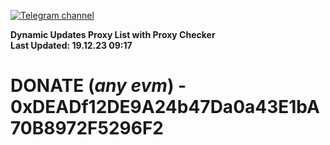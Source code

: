 [![Telegram channel](https://img.shields.io/endpoint?url=https://runkit.io/damiankrawczyk/telegram-badge/branches/master?url=https://t.me/n4z4v0d)](https://t.me/n4z4v0d) 

**Dynamic Updates Proxy List with Proxy Checker**  
**Last Updated: 19.12.23 09:17**

# DONATE (_any evm_) - 0xDEADf12DE9A24b47Da0a43E1bA70B8972F5296F2
